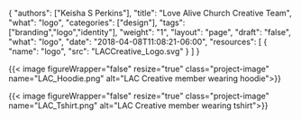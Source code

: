 {
	"authors": ["Keisha S Perkins"],
	"title": "Love Alive Church Creative Team",
	"what": "logo",
	"categories": ["design"],
	"tags": ["branding","logo","identity"],
	"weight": "1",
	"layout": "page",
	"draft": "false",
	"what": "logo",
	"date": "2018-04-08T11:08:21-06:00",
	"resources": [
	      {
	         "name": "logo",
	         "src": "LACCreative_Logo.svg"
	      }
	    ]
}


{{< image figureWrapper="false" resize="true"  class="project-image" name="LAC_Hoodie.png" alt="LAC Creative member wearing hoodie">}}

{{< image figureWrapper="false" resize="true"  class="project-image" name="LAC_Tshirt.png" alt="LAC Creative member wearing tshirt">}}